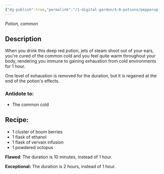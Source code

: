```yaml
---
{"dg-publish":true,"permalink":"/1-digital-garden/4-0-potions/pepperup-potion-4th/"}
---
```


*Potion, common* 

## Description

When you drink this deep red potion, jets of steam shoot out of your ears, you're cured of the common cold and you feel quite warm throughout your body, rendering you immune to gaining exhaustion from cold environments for 1 hour. 

One level of exhaustion is removed for the duration, but it is regained at the end of the potion's effects.

### Antidote to: 
- The common cold

## Recipe:

* 1 cluster of boom berries
* 1 flask of ethanol
* 1 flask of vervain infusion
* 1 powdered octopus

**Flawed**:
The duration is 10 minutes, instead of 1 hour.

**Exceptional:** 
The duration is 2 hours, instead of 1 hour.